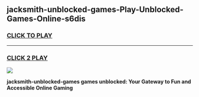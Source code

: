 
## jacksmith-unblocked-games-Play-Unblocked-Games-Online-s6dis
<h3>
<a href="https://premium76.site?title=jacksmith-unblocked-games&ref=25A">CLICK TO PLAY</a></h3>
<hr>

<h3>
<a href="https://premium76.site?title=jacksmith-unblocked-games&ref=25A">CLICK 2 PLAY</a>
  
</h3>

<a href="https://premium76.site?title=jacksmith-unblocked-games&ref=25A"><img src="https://clearcache.store/games.png"></a>


**jacksmith-unblocked-games games unblocked: Your Gateway to Fun and Accessible Online Gaming**

